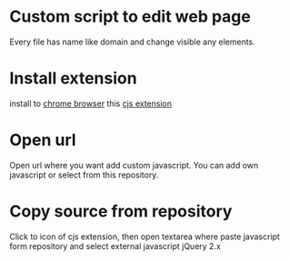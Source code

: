# Custom script to edit web page
Every file has name like domain and change visible any elements.

# Install extension
install to [chrome browser](https://www.google.com/chrome/browser/desktop/index.html) this [cjs extension](https://chrome.google.com/webstore/detail/custom-javascript-for-web/poakhlngfciodnhlhhgnaaelnpjljija)

# Open url
Open url where you want add custom javascript. You can add own javascript or select from this repository.

# Copy source from repository
Click to icon of cjs extension, then open textarea where paste javascript form repository and select external javascript jQuery 2.x
